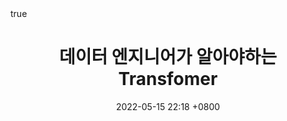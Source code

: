 ---
layout: post
title: 데이터 엔지니어가 알아야하는 Transfomer
tags: [Book Report]
math: true
date: 2022-05-15 22:18 +0800
---